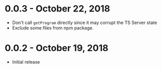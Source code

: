 # 0.0.3 - October 22, 2018

- Don't call `getProgram` directly since it may corrupt the TS Server state
- Exclude some files from npm package.

# 0.0.2 - October 19, 2018

- Initial release